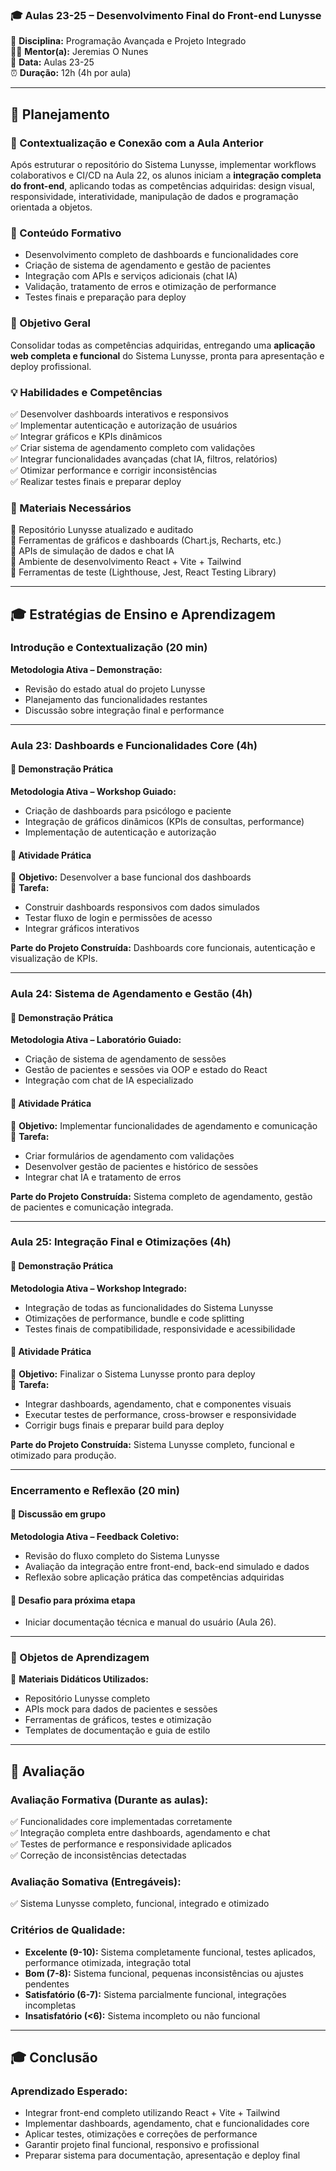 ### 🎓 Aulas 23-25 – Desenvolvimento Final do Front-end Lunysse

📌 **Disciplina:** Programação Avançada e Projeto Integrado  
👨🏫 **Mentor(a):** Jeremias O Nunes  
📆 **Data:** Aulas 23-25  
⏰ **Duração:** 12h (4h por aula)  

---

## 📖 Planejamento  

### 📌 Contextualização e Conexão com a Aula Anterior
Após estruturar o repositório do Sistema Lunysse, implementar workflows colaborativos e CI/CD na Aula 22, os alunos iniciam a **integração completa do front-end**, aplicando todas as competências adquiridas: design visual, responsividade, interatividade, manipulação de dados e programação orientada a objetos.

### 📌 Conteúdo Formativo
- Desenvolvimento completo de dashboards e funcionalidades core  
- Criação de sistema de agendamento e gestão de pacientes  
- Integração com APIs e serviços adicionais (chat IA)  
- Validação, tratamento de erros e otimização de performance  
- Testes finais e preparação para deploy  

### 🎯 Objetivo Geral
Consolidar todas as competências adquiridas, entregando uma **aplicação web completa e funcional** do Sistema Lunysse, pronta para apresentação e deploy profissional.

### 💡 Habilidades e Competências
✅ Desenvolver dashboards interativos e responsivos  
✅ Implementar autenticação e autorização de usuários  
✅ Integrar gráficos e KPIs dinâmicos  
✅ Criar sistema de agendamento completo com validações  
✅ Integrar funcionalidades avançadas (chat IA, filtros, relatórios)  
✅ Otimizar performance e corrigir inconsistências  
✅ Realizar testes finais e preparar deploy  

### 📌 Materiais Necessários
📌 Repositório Lunysse atualizado e auditado  
📌 Ferramentas de gráficos e dashboards (Chart.js, Recharts, etc.)  
📌 APIs de simulação de dados e chat IA  
📌 Ambiente de desenvolvimento React + Vite + Tailwind  
📌 Ferramentas de teste (Lighthouse, Jest, React Testing Library)  

---

## 🎓 Estratégias de Ensino e Aprendizagem  

### Introdução e Contextualização (20 min)  
**Metodologia Ativa – Demonstração:**  
- Revisão do estado atual do projeto Lunysse  
- Planejamento das funcionalidades restantes  
- Discussão sobre integração final e performance  

---

### **Aula 23: Dashboards e Funcionalidades Core (4h)**  

#### 📌 Demonstração Prática
**Metodologia Ativa – Workshop Guiado:**  
- Criação de dashboards para psicólogo e paciente  
- Integração de gráficos dinâmicos (KPIs de consultas, performance)  
- Implementação de autenticação e autorização  

#### 📌 Atividade Prática
🎯 **Objetivo:** Desenvolver a base funcional dos dashboards  
📝 **Tarefa:**  
- Construir dashboards responsivos com dados simulados  
- Testar fluxo de login e permissões de acesso  
- Integrar gráficos interativos  

**Parte do Projeto Construída:** Dashboards core funcionais, autenticação e visualização de KPIs.

---

### **Aula 24: Sistema de Agendamento e Gestão (4h)**  

#### 📌 Demonstração Prática
**Metodologia Ativa – Laboratório Guiado:**  
- Criação de sistema de agendamento de sessões  
- Gestão de pacientes e sessões via OOP e estado do React  
- Integração com chat de IA especializado  

#### 📌 Atividade Prática
🎯 **Objetivo:** Implementar funcionalidades de agendamento e comunicação  
📝 **Tarefa:**  
- Criar formulários de agendamento com validações  
- Desenvolver gestão de pacientes e histórico de sessões  
- Integrar chat IA e tratamento de erros  

**Parte do Projeto Construída:** Sistema completo de agendamento, gestão de pacientes e comunicação integrada.

---

### **Aula 25: Integração Final e Otimizações (4h)**  

#### 📌 Demonstração Prática
**Metodologia Ativa – Workshop Integrado:**  
- Integração de todas as funcionalidades do Sistema Lunysse  
- Otimizações de performance, bundle e code splitting  
- Testes finais de compatibilidade, responsividade e acessibilidade  

#### 📌 Atividade Prática
🎯 **Objetivo:** Finalizar o Sistema Lunysse pronto para deploy  
📝 **Tarefa:**  
- Integrar dashboards, agendamento, chat e componentes visuais  
- Executar testes de performance, cross-browser e responsividade  
- Corrigir bugs finais e preparar build para deploy  

**Parte do Projeto Construída:** Sistema Lunysse completo, funcional e otimizado para produção.

---

### Encerramento e Reflexão (20 min)  
#### 📌 Discussão em grupo  
**Metodologia Ativa – Feedback Coletivo:**  
- Revisão do fluxo completo do Sistema Lunysse  
- Avaliação da integração entre front-end, back-end simulado e dados  
- Reflexão sobre aplicação prática das competências adquiridas  

#### 📌 Desafio para próxima etapa  
- Iniciar documentação técnica e manual do usuário (Aula 26).

---

### 📌 Objetos de Aprendizagem  
📝 **Materiais Didáticos Utilizados:**  
- Repositório Lunysse completo  
- APIs mock para dados de pacientes e sessões  
- Ferramentas de gráficos, testes e otimização  
- Templates de documentação e guia de estilo  

---

## 🎯 Avaliação  

### **Avaliação Formativa (Durante as aulas):**  
✅ Funcionalidades core implementadas corretamente  
✅ Integração completa entre dashboards, agendamento e chat  
✅ Testes de performance e responsividade aplicados  
✅ Correção de inconsistências detectadas  

### **Avaliação Somativa (Entregáveis):**  
✅ Sistema Lunysse completo, funcional, integrado e otimizado  

### **Critérios de Qualidade:**  
- **Excelente (9-10):** Sistema completamente funcional, testes aplicados, performance otimizada, integração total  
- **Bom (7-8):** Sistema funcional, pequenas inconsistências ou ajustes pendentes  
- **Satisfatório (6-7):** Sistema parcialmente funcional, integrações incompletas  
- **Insatisfatório (<6):** Sistema incompleto ou não funcional  

---

## 🎓 Conclusão  

### **Aprendizado Esperado:**  
- Integrar front-end completo utilizando React + Vite + Tailwind  
- Implementar dashboards, agendamento, chat e funcionalidades core  
- Aplicar testes, otimizações e correções de performance  
- Garantir projeto final funcional, responsivo e profissional  
- Preparar sistema para documentação, apresentação e deploy final
